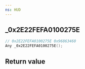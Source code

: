 ```yaml
---
ns: HUD
---
```

## _0x2E22FEFA0100275E

```c
// 0x2E22FEFA0100275E 0x96863460
Any _0x2E22FEFA0100275E();
```


## Return value
